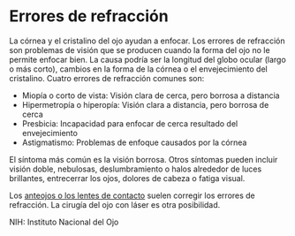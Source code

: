 Errores de refracción
=====================


La córnea y el cristalino del ojo ayudan a enfocar. Los errores de refracción son problemas de visión que se producen cuando la forma del ojo no le permite enfocar bien. La causa podría ser la longitud del globo ocular (largo o más corto), cambios en la forma de la córnea o el envejecimiento del cristalino. Cuatro errores de refracción comunes son:


* Miopía o corto de vista: Visión clara de cerca, pero borrosa a distancia
* Hipermetropía o hiperopía: Visión clara a distancia, pero borrosa de cerca
* Presbicia: Incapacidad para enfocar de cerca resultado del envejecimiento
* Astigmatismo: Problemas de enfoque causados por la córnea


El síntoma más común es la visión borrosa. Otros síntomas pueden incluir visión doble, nebulosas, deslumbramiento o halos alrededor de luces brillantes, entrecerrar los ojos, dolores de cabeza o fatiga visual.


Los [anteojos o los lentes de contacto](https://medlineplus.gov/spanish/eyewear.html) suelen corregir los errores de refracción. La cirugía del ojo con láser es otra posibilidad.


NIH: Instituto Nacional del Ojo 

